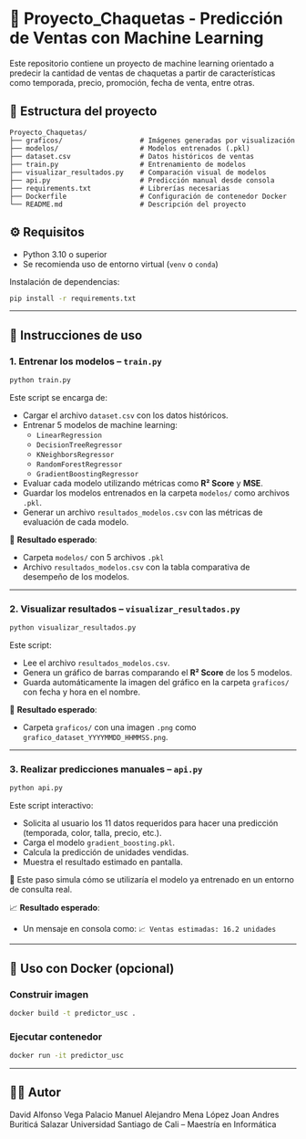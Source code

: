 # 🧥 Proyecto_Chaquetas - Predicción de Ventas con Machine Learning

Este repositorio contiene un proyecto de machine learning orientado a predecir la cantidad de ventas de chaquetas a partir de características como temporada, precio, promoción, fecha de venta, entre otras.

## 📁 Estructura del proyecto

```
Proyecto_Chaquetas/
├── graficos/                   # Imágenes generadas por visualización
├── modelos/                    # Modelos entrenados (.pkl)
├── dataset.csv                 # Datos históricos de ventas
├── train.py                    # Entrenamiento de modelos
├── visualizar_resultados.py    # Comparación visual de modelos
├── api.py                      # Predicción manual desde consola
├── requirements.txt            # Librerías necesarias
├── Dockerfile                  # Configuración de contenedor Docker
└── README.md                   # Descripción del proyecto
```

## ⚙️ Requisitos

- Python 3.10 o superior
- Se recomienda uso de entorno virtual (`venv` o `conda`)

Instalación de dependencias:

```bash
pip install -r requirements.txt
```

---

## 🚀 Instrucciones de uso

### 1. Entrenar los modelos – `train.py`

```bash
python train.py
```

Este script se encarga de:

- Cargar el archivo `dataset.csv` con los datos históricos.
- Entrenar 5 modelos de machine learning:
  - `LinearRegression`
  - `DecisionTreeRegressor`
  - `KNeighborsRegressor`
  - `RandomForestRegressor`
  - `GradientBoostingRegressor`
- Evaluar cada modelo utilizando métricas como **R² Score** y **MSE**.
- Guardar los modelos entrenados en la carpeta `modelos/` como archivos `.pkl`.
- Generar un archivo `resultados_modelos.csv` con las métricas de evaluación de cada modelo.

📁 **Resultado esperado**:
- Carpeta `modelos/` con 5 archivos `.pkl`
- Archivo `resultados_modelos.csv` con la tabla comparativa de desempeño de los modelos.

---

### 2. Visualizar resultados – `visualizar_resultados.py`

```bash
python visualizar_resultados.py
```

Este script:

- Lee el archivo `resultados_modelos.csv`.
- Genera un gráfico de barras comparando el **R² Score** de los 5 modelos.
- Guarda automáticamente la imagen del gráfico en la carpeta `graficos/` con fecha y hora en el nombre.

📁 **Resultado esperado**:
- Carpeta `graficos/` con una imagen `.png` como `grafico_dataset_YYYYMMDD_HHMMSS.png`.

---

### 3. Realizar predicciones manuales – `api.py`

```bash
python api.py
```

Este script interactivo:

- Solicita al usuario los 11 datos requeridos para hacer una predicción (temporada, color, talla, precio, etc.).
- Carga el modelo `gradient_boosting.pkl`.
- Calcula la predicción de unidades vendidas.
- Muestra el resultado estimado en pantalla.

🧠 Este paso simula cómo se utilizaría el modelo ya entrenado en un entorno de consulta real.

📈 **Resultado esperado**:
- Un mensaje en consola como: `📈 Ventas estimadas: 16.2 unidades`

---

## 🐳 Uso con Docker (opcional)

### Construir imagen

```bash
docker build -t predictor_usc .
```

### Ejecutar contenedor

```bash
docker run -it predictor_usc
```

---

## 👨‍💻 Autor

David Alfonso Vega Palacio
Manuel Alejandro Mena López
Joan Andres Buriticá Salazar
Universidad Santiago de Cali – Maestría en Informática
